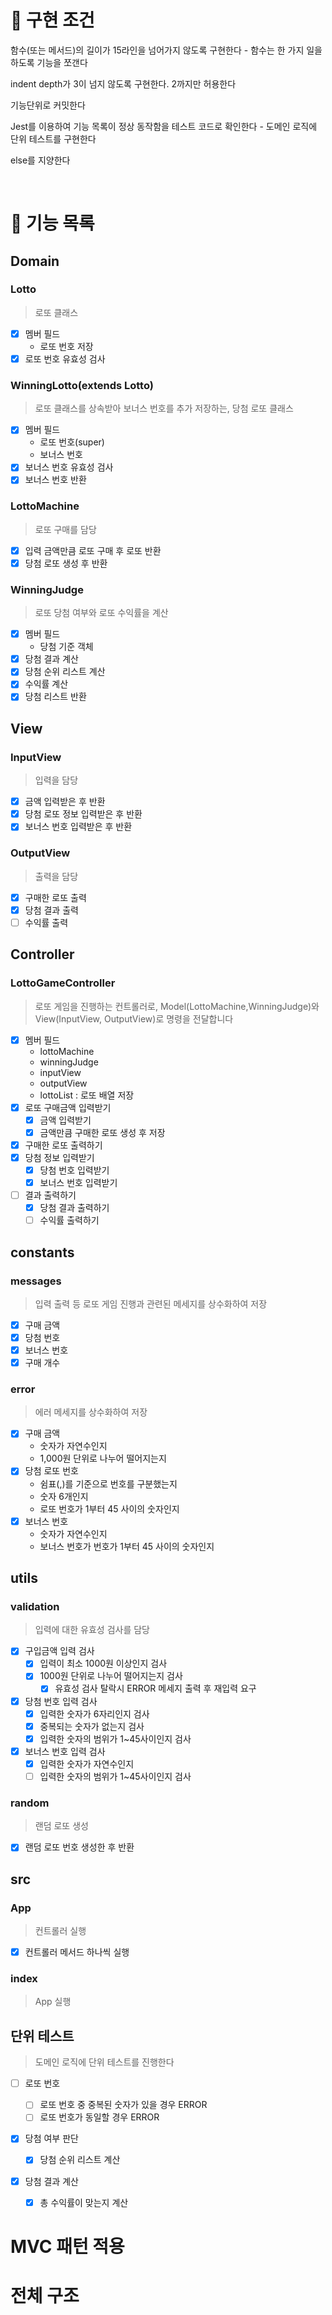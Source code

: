 # 🎯 구현 조건

함수(또는 메서드)의 길이가 15라인을 넘어가지 않도록 구현한다 - 함수는 한 가지 일을 하도록 기능을 쪼갠다

indent depth가 3이 넘지 않도록 구현한다. 2까지만 허용한다

기능단위로 커밋한다

Jest를 이용하여 기능 목록이 정상 동작함을 테스트 코드로 확인한다 - 도메인 로직에 단위 테스트를 구현한다

else를 지양한다

<br>

# 🚀 기능 목록

## Domain

### Lotto

> 로또 클래스

- [x] 멤버 필드
  - 로또 번호 저장
- [x] 로또 번호 유효성 검사

### WinningLotto(extends Lotto)

> 로또 클래스를 상속받아 보너스 번호를 추가 저장하는, 당첨 로또 클래스

- [x] 멤버 필드
  - 로또 번호(super)
  - 보너스 번호
- [x] 보너스 번호 유효성 검사
- [x] 보너스 번호 반환

### LottoMachine

> 로또 구매를 담당

- [x] 입력 금액만큼 로또 구매 후 로또 반환
- [x] 당첨 로또 생성 후 반환

### WinningJudge

> 로또 당첨 여부와 로또 수익률을 계산

- [x] 멤버 필드
  - 당첨 기준 객체
- [x] 당첨 결과 계산
- [x] 당첨 순위 리스트 계산
- [x] 수익률 계산
- [x] 당첨 리스트 반환

## View

### InputView

> 입력을 담당

- [x] 금액 입력받은 후 반환
- [x] 당첨 로또 정보 입력받은 후 반환
- [x] 보너스 번호 입력받은 후 반환

### OutputView

> 출력을 담당

- [x] 구매한 로또 출력
- [x] 당첨 결과 출력
- [ ] 수익률 출력

## Controller

### LottoGameController

> 로또 게임을 진행하는 컨트롤러로, Model(LottoMachine,WinningJudge)와 View(InputView, OutputView)로 명령을 전달합니다

- [x] 멤버 필드
  - lottoMachine
  - winningJudge
  - inputView
  - outputView
  - lottoList : 로또 배열 저장
- [x] 로또 구매금액 입력받기
  - [x] 금액 입력받기
  - [x] 금액만큼 구매한 로또 생성 후 저장
- [x] 구매한 로또 출력하기
- [x] 당첨 정보 입력받기
  - [x] 당첨 번호 입력받기
  - [x] 보너스 번호 입력받기
- [ ] 결과 출력하기
  - [x] 당첨 결과 출력하기
  - [ ] 수익률 출력하기

## constants

### messages

> 입력 출력 등 로또 게임 진행과 관련된 메세지를 상수화하여 저장

- [x] 구매 금액
- [x] 당첨 번호
- [x] 보너스 번호
- [x] 구매 개수

### error

> 에러 메세지를 상수화하여 저장

- [x] 구매 금액
  - 숫자가 자연수인지
  - 1,000원 단위로 나누어 떨어지는지
- [x] 당첨 로또 번호
  - 쉼표(,)를 기준으로 번호를 구분했는지
  - 숫자 6개인지
  - 로또 번호가 1부터 45 사이의 숫자인지
- [x] 보너스 번호
  - 숫자가 자연수인지
  - 보너스 번호가 번호가 1부터 45 사이의 숫자인지

## utils

### validation

> 입력에 대한 유효성 검사를 담당

- [x] 구입금액 입력 검사
  - [x] 입력이 최소 1000원 이상인지 검사
  - [x] 1000원 단위로 나누어 떨어지는지 검사
    - [x] 유효성 검사 탈락시 ERROR 메세지 출력 후 재입력 요구
- [x] 당첨 번호 입력 검사
  - [x] 입력한 숫자가 6자리인지 검사
  - [x] 중복되는 숫자가 없는지 검사
  - [x] 입력한 숫자의 범위가 1~45사이인지 검사
- [x] 보너스 번호 입력 검사
  - [x] 입력한 숫자가 자연수인지
  - [ ] 입력한 숫자의 범위가 1~45사이인지 검사

### random

> 랜덤 로또 생성

- [x] 랜덤 로또 번호 생성한 후 반환

## src

### App

> 컨트롤러 실행

- [x] 컨트롤러 메서드 하나씩 실행

### index

> App 실행

## 단위 테스트

> 도메인 로직에 단위 테스트를 진행한다

- [ ] 로또 번호

  - [ ] 로또 번호 중 중복된 숫자가 있을 경우 ERROR
  - [ ] 로또 번호가 동일할 경우 ERROR

- [x] 당첨 여부 판단

  - [x] 당첨 순위 리스트 계산

- [x] 당첨 결과 계산

  - [x] 총 수익률이 맞는지 계산

# MVC 패턴 적용

# 전체 구조

